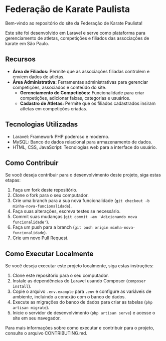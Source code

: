 # Federação de Karate Paulista

Bem-vindo ao repositório do site da Federação de Karate Paulista!

Este site foi desenvolvido em Laravel e serve como plataforma para gerenciamento de atletas, competições e filiados das associações de karate em São Paulo.

## Recursos

- **Área de Filiados:** Permite que as associações filiadas controlem e enviem dados de atletas.
- **Área Administrativa:** Ferramentas administrativas para gerenciar competições, associados e conteúdo do site.
  - **Gerenciamento de Competições:** Funcionalidade para criar competições, adicionar faixas, categorias e usuários.
  - **Cadastro de Atletas:** Permite que os filiados cadastrados insiram atletas em competições criadas.

## Tecnologias Utilizadas

- Laravel: Framework PHP poderoso e moderno.
- MySQL: Banco de dados relacional para armazenamento de dados.
- HTML, CSS, JavaScript: Tecnologias web para a interface do usuário.

## Como Contribuir

Se você deseja contribuir para o desenvolvimento deste projeto, siga estas etapas:

1. Faça um fork deste repositório.
2. Clone o fork para o seu computador.
3. Crie uma branch para a sua nova funcionalidade (`git checkout -b minha-nova-funcionalidade`).
4. Faça suas alterações, escreva testes se necessário.
5. Commit suas mudanças (`git commit -am 'Adicionando nova funcionalidade'`).
6. Faça um push para a branch (`git push origin minha-nova-funcionalidade`).
7. Crie um novo Pull Request.

## Como Executar Localmente

Se você deseja executar este projeto localmente, siga estas instruções:

1. Clone este repositório para o seu computador.
2. Instale as dependências do Laravel usando Composer (`composer install`).
3. Copie o arquivo `.env.example` para `.env` e configure as variáveis de ambiente, incluindo a conexão com o banco de dados.
4. Execute as migrações do banco de dados para criar as tabelas (`php artisan migrate`).
5. Inicie o servidor de desenvolvimento (`php artisan serve`) e acesse o site em seu navegador.

Para mais informações sobre como executar e contribuir para o projeto, consulte o arquivo CONTRIBUTING.md.

